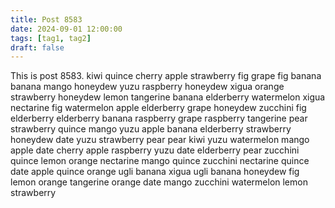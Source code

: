 ```yaml
---
title: Post 8583
date: 2024-09-01 12:00:00
tags: [tag1, tag2]
draft: false
---
```

This is post 8583.
kiwi
quince
cherry
apple
strawberry
fig
grape
fig
banana
banana
mango
honeydew
yuzu
raspberry
honeydew
xigua
orange
strawberry
honeydew
lemon
tangerine
banana
elderberry
watermelon
xigua
nectarine
fig
watermelon
apple
elderberry
grape
honeydew
zucchini
fig
elderberry
elderberry
banana
raspberry
grape
raspberry
tangerine
pear
strawberry
quince
mango
yuzu
apple
banana
elderberry
strawberry
honeydew
date
yuzu
strawberry
pear
pear
kiwi
yuzu
watermelon
mango
apple
date
cherry
apple
raspberry
yuzu
date
elderberry
pear
zucchini
quince
lemon
orange
nectarine
mango
quince
zucchini
nectarine
quince
date
apple
quince
orange
ugli
banana
xigua
ugli
banana
honeydew
fig
lemon
orange
tangerine
orange
date
mango
zucchini
watermelon
lemon
strawberry
